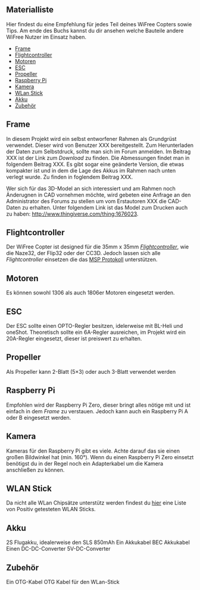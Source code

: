 ## Materialliste
Hier findest du eine Empfehlung für jedes Teil deines WiFree Copters sowie Tips. Am ende des Buchs kannst du dir ansehen welche Bauteile andere WiFree Nutzer im Einsatz haben.

* [Frame](02_01_material.md#frame)
* [Flightcontroller](02_01_material.md#flightcontroller)
* [Motoren](02_01_material.md#motoren)
* [ESC](02_01_material.md#esc)
* [Propeller](02_01_material.md#propeller)
* [Raspberry Pi](02_01_material.md#raspberry-pi)
* [Kamera](02_01_material.md#kamera)
* [WLan Stick](02_01_material.md#wlan-stick)
* [Akku](02_01_material.md#akku)
* [Zubehör](02_01_material.md#zubehör)


## Frame
In diesem Projekt wird ein selbst entworfener Rahmen als Grundgrüst verwendet. Dieser wird von Benutzer XXX bereitgestellt. Zum Herunterladen der Daten zum Selbstdruck, sollte man sich im Forum anmelden. Im Beitrag XXX ist der Link zum *Download* zu finden. Die Abmessungen findet man in folgendem Beitrag XXX.
Es gibt sogar eine geänderte Version, die etwas kompakter ist und in dem die Lage des Akkus im Rahmen nach unten verlegt wurde. Zu finden in foglendem Beitrag XXX.

Wer sich für das 3D-Model an sich interessiert und am Rahmen noch Änderugnen in CAD vornehmen möchte, wird gebeten eine Anfrage an den Administrator des Forums zu stellen um vom Erstautoren XXX die CAD-Daten zu erhalten.
Unter folgendem Link ist das Model zum Drucken auch zu haben: http://www.thingiverse.com/thing:1676023.

## Flightcontroller
Der WiFree Copter ist designed für die 35mm x 35mm *[Flightcontroller](05_01_kompatibilitaetsliste.md#flightcontroller)*, wie die Naze32, der Flip32 oder der CC3D. Jedoch lassen sich alle *Flightcontroller* einsetzen die das [MSP Protokoll](http://www.stefanocottafavi.com/msp-the-multiwii-serial-protocol/) unterstützen. 

## Motoren
Es können sowohl 1306 als auch 1806er Motoren eingesetzt werden. 

## ESC
Der ESC sollte einen OPTO-Regler besitzen, idelerweise mit BL-Heli und oneShot. Theoretisch sollte ein 6A-Regler ausreichen, im Projekt wird ein 20A-Regler eingesetzt, dieser ist preiswert zu erhalten.

## Propeller
Als Propeller kann 2-Blatt (5×3) oder auch 3-Blatt verwendet werden

## Raspberry Pi
Empfohlen wird der Raspberry Pi Zero, dieser bringt alles nötige mit und ist einfach in dem *Frame* zu verstauen. Jedoch kann auch ein Raspberry Pi A oder B eingesetzt werden.

## Kamera
Kameras für den Raspberry Pi gibt es viele. Achte darauf das sie einen großen Bildwinkel hat (min. 160°). Wenn du einen Raspberry Pi Zero einsetzt benötigst du in der Regel noch ein Adapterkabel um die Kamera anschließen zu können.

## WLAN Stick
Da nicht alle WLan Chipsätze unterstütz werden findest du [hier](05_01_kompatibilitaetsliste.md#wifi-sticks) eine Liste von Positiv getesteten WLAN Sticks.

## Akku
2S Flugakku, idealerweise den SLS 850mAh
Ein Akkukabel BEC Akkukabel
Einen DC-DC-Converter 5V-DC-Converter

## Zubehör
Ein OTG-Kabel OTG Kabel für den WLan-Stick
